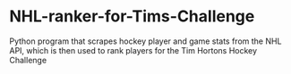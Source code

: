 # NHL-ranker-for-Tims-Challenge
Python program that scrapes hockey player and game stats from the NHL API, which is then used to rank players for the Tim Hortons Hockey Challenge
